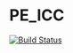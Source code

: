 # PE_ICC
[![Build Status](https://dev.azure.com/eistipau/PE_ICC/_apis/build/status/PE_ICC%20Compile%20Angular%20app?branchName=master)](https://dev.azure.com/eistipau/PE_ICC/_build/latest?definitionId=3&branchName=master)
